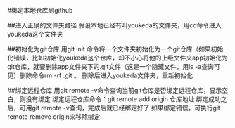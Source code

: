 #绑定本地仓库到github

##进入正确的文件夹路径
假设本地已经有叫youkeda的文件夹，用cd命令进入youkeda这个文件夹

##初始化为git仓库
用git init 命令将一个文件夹初始化为一个git仓库（如果初始化错误，比如初始化youkeda这个仓库，却不小心将他的上级文件夹app初始化为git仓库，就要删除app文件夹下的.git文件（这是一个隐藏文件，用ls -a查询可见）删除命令rm -rf .git  。 删除后进入youkeda文件夹，重新初始化

##绑定远程仓库
用git remote -v命令查询当前git仓库是否绑定远程仓库，显示空白，则没有绑定
绑定远程仓库命令：git remote add origin 仓库地址
绑定成功之后，可用git remote -v查询，完成后就已经绑定好了
如果绑定错误，可执行git remote remove origin来移除绑定
